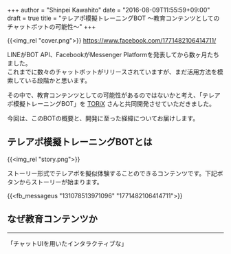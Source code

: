 +++
author = "Shinpei Kawahito"
date = "2016-08-09T11:55:59+09:00"
draft = true
title = "テレアポ模擬トレーニングBOT 〜教育コンテンツとしてのチャットボットの可能性〜"
+++

{{<img_rel "cover.png">}}
https://www.facebook.com/1771482106414711/

LINEがBOT API、FacebookがMessenger Platformを発表してから数ヶ月たちました。  
これまでに数々のチャットボットがリリースされていますが、まだ活用方法を模索している段階かと思います。

その中で、教育コンテンツとしての可能性があるのではないかと考え、「テレアポ模擬トレーニングBOT」を [TORiX](http://www.torix-corp.com/) さんと共同開発させていただきました。

今回は、このBOTの概要と、開発に至った経緯についてお届けします。

## テレアポ模擬トレーニングBOTとは
{{<img_rel "story.png">}}

ストーリー形式でテレアポを擬似体験することのできるコンテンツです。下記ボタンからストーリーが始まります。

{{<fb_messageus "131078513971096" "1771482106414711">}}

## なぜ教育コンテンツか



---
「チャットUIを用いたインタラクティブな」
